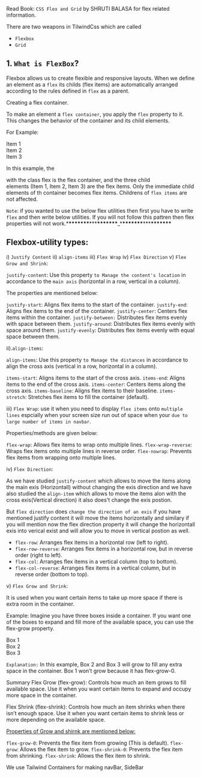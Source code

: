 Read Book: `CSS Flex and Grid` by SHRUTI BALASA for flex related information.

There are two weapons in TilwindCss which are called

- `Flexbox`
- `Grid`

## 1. `What is FlexBox`?

Flexbox allows us to create flexible and responsive layouts. When we define an element as a `flex` its childs (flex items) are automatically arranged according to the rules defined in `flex` as a parent.

Creating a flex container.

To make an element a `flex container`, you apply the `flex` property to it. This changes the behavior of the container and its child elements.

For Example:

<div class="flex">   
    <div>Item 1</div>
    <div>Item 2</div>
    <div>Item 3</div>
</div>

In this example, the <div> with the class flex is the flex container, and the three child <div> elements (Item 1, Item 2, Item 3) are the flex items.
Only the immediate child elements of th container becomes flex items. Childrens of `flex items` are not affected.

`Note`: if you wanted to use the below flex utilities then first you have to write `flex` and then write below utilities. If you will not follow this pattren then flex properties will not work.\***\*\*\*\*\*\*\***\*\*\***\*\*\*\*\*\*\***\_\***\*\*\*\*\*\*\***\*\*\***\*\*\*\*\*\*\***

## Flexbox-utility types:

i) `Justify Content`
ii) `align-items`
iii) `Flex Wrap`
iv) `Flex Direction`
v) `Flex Grow and Shrink`:

`justify-content`: Use this property `to Manage the content's location` in accordance to the `main axis` (horizontal in a row, vertical in a column).

The properties are mentioned below:

`justify-start`: Aligns flex items to the start of the container.
`justify-end`: Aligns flex items to the end of the container.
`justify-center`: Centers flex items within the container.
`justify-between:` Distributes flex items evenly with space between them.
`justify-around`: Distributes flex items evenly with space around them.
`justify-evenly`: Distributes flex items evenly with equal space between them.

ii).`align-items`:

`align-items`: Use this property `to Manage the distances` in accordance to align the cross axis (vertical in a row, horizontal in a column).

`items-start`: Aligns items to the start of the cross axis.
`items-end`: Aligns items to the end of the cross axis.
`items-center`: Centers items along the cross axis.
`items-baseline`: Aligns flex items to their baseline.
`items-stretch`: Stretches flex items to fill the container (default).

iii) `Flex Wrap`: use it when you need to display `flex items` onto `multiple lines` espcially when your screen size run out of space when your `due to large number of items in navbar`.

Properties/methods are given below:

`flex-wrap`: Allows flex items to wrap onto multiple lines.
`flex-wrap-reverse`: Wraps flex items onto multiple lines in reverse order.
`flex-nowrap`: Prevents flex items from wrapping onto multiple lines.

iv) `Flex Direction`:

As we have studied `justify-content` which allows to move the items along the main exis (Horizontall) without changing the exis direction and we have also studied the `align-item` which allows to move the items alon with the cross exis(Vertical direction) it also does't change the exis postion.

But `flex direction` does `change the direction of an exis` if you have mentioned justify content it will move the items horizontally and similary if you will mention now the flex direction property it will change the horizontall exis into verical exist and will allow you to move in vertical postion as well.

- `flex-row`: Arranges flex items in a horizontal row (left to right).
- `flex-row-reverse`: Arranges flex items in a horizontal row, but in reverse order (right to left).
- `flex-col`: Arranges flex items in a vertical column (top to bottom).
- `flex-col-reverse`: Arranges flex items in a vertical column, but in reverse order (bottom to top).

v) `Flex Grow and Shrink`:

It is used when you want certain items to take up more space if there is extra room in the container.

Example: Imagine you have three boxes inside a container. If you want one of the boxes to expand and fill more of the available space, you can use the flex-grow property.

<div class="flex">
  <div class="flex-grow bg-red-500 p-4">Box 1</div>
  <div class="flex-grow bg-green-500 p-4">Box 2</div>
  <div class="flex-grow bg-blue-500 p-4">Box 3</div>
</div>

`Explanation:` In this example, Box 2 and Box 3 will grow to fill any extra space in the container. Box 1 won’t grow because it has flex-grow-0.

Summary
Flex Grow (flex-grow): Controls how much an item grows to fill available space. Use it when you want certain items to expand and occupy more space in the container.

Flex Shrink (flex-shrink): Controls how much an item shrinks when there isn’t enough space. Use it when you want certain items to shrink less or more depending on the available space.

<u> Properties of Grow and shirnk are mentioned below:</u>

`flex-grow-0`: Prevents the flex item from growing (This is default).
`flex-grow`: Allows the flex item to grow.
`flex-shrink-0`: Prevents the flex item from shrinking.
`flex-shrink`: Allows the flex item to shrink.

We use Tailwind Containers for making navBar, SideBar
